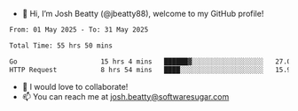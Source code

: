 - 👋 Hi, I’m Josh Beatty (@jbeatty88), welcome to my GitHub profile!

<!--START_SECTION:waka-->

```txt
From: 01 May 2025 - To: 31 May 2025

Total Time: 55 hrs 50 mins

Go                     15 hrs 4 mins   ██████▓░░░░░░░░░░░░░░░░░░   27.00 %
HTTP Request           8 hrs 54 mins   ████░░░░░░░░░░░░░░░░░░░░░   15.96 %
```

<!--END_SECTION:waka-->

- 💞️ I would love to collaborate!
- 📫 You can reach me at josh.beatty@softwaresugar.com

<!---
jbeatty88/jbeatty88 is a ✨ special ✨ repository because its `README.md` (this file) appears on your GitHub profile.
You can click the Preview link to take a look at your changes.
--->
